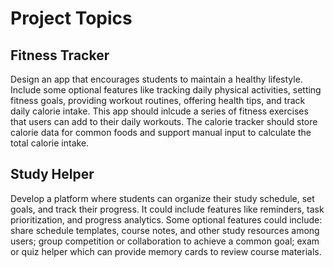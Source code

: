 # Project Topics
## Fitness Tracker
Design an app that encourages students to maintain a healthy lifestyle. Include some optional features like tracking daily physical activities, setting fitness goals, providing workout routines, offering health tips, and track daily calorie intake.
This app should inlcude a series of fitness exercises that users can add to their daily workouts. The calorie tracker should store calorie data for common foods and support manual input to calculate the total calorie intake.
## Study Helper
Develop a platform where students can organize their study schedule, set goals, and track their progress. It could include features like reminders, task prioritization, and progress analytics. Some optional features could include: share schedule templates, course notes, and other study resources among users; group competition or collaboration to achieve a common goal; exam or quiz helper which can provide memory cards to review course materials.